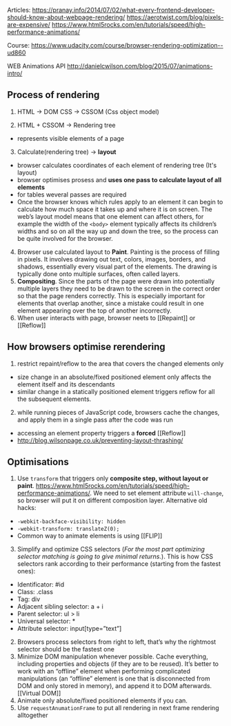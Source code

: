 Articles:
https://pranay.info/2014/07/02/what-every-frontend-developer-should-know-about-webpage-rendering/
https://aerotwist.com/blog/pixels-are-expensive/
https://www.html5rocks.com/en/tutorials/speed/high-performance-animations/

Course:
https://www.udacity.com/course/browser-rendering-optimization--ud860

WEB Animations API
http://danielcwilson.com/blog/2015/07/animations-intro/


## Process of rendering
1) HTML -> DOM
CSS -> CSSOM (Css object model)

2) HTML + CSSOM -> Rendering tree 
 - represents visible elements of a page
 
 3) Calculate(rendering tree) -> **layout**
  - browser calculates coordinates of each element of rendering tree (It's layout)
  - browser optimises prosess and **uses one pass to calculate layout of all elements**
  - for tables weveral passes are required
  - Once the browser knows which rules apply to an element it can begin to calculate how much space it takes up and where it is on screen. The web’s layout model means that one element can affect others, for example the width of the `<body>` element typically affects its children’s widths and so on all the way up and down the tree, so the process can be quite involved for the browser.

4) Browser use calculated layout to **Paint**. Painting is the process of filling in pixels. It involves drawing out text, colors, images, borders, and shadows, essentially every visual part of the elements. The drawing is typically done onto multiple surfaces, often called layers.
6) **Compositing**. Since the parts of the page were drawn into potentially multiple layers they need to be drawn to the screen in the correct order so that the page renders correctly. This is especially important for elements that overlap another, since a mistake could result in one element appearing over the top of another incorrectly.
7) When user interacts with page, browser neets to [[Repaint]] or [[Reflow]]

## How browsers optimise rerendering

 1) restrict repaint/reflow to the area that covers the changed elements only
 -  size change in an absolute/fixed positioned element only affects the element itself and its descendants
 - similar change in a statically positioned element triggers reflow for all the subsequent elements.

2) while running pieces of JavaScript code, browsers cache the changes, and apply them in a single pass after the code was run
- accessing an element property triggers a **forced** [[Reflow]]
- http://blog.wilsonpage.co.uk/preventing-layout-thrashing/


## Optimisations
 
 1) Use `transform` that triggers only **composite step, without layout or paint**. https://www.html5rocks.com/en/tutorials/speed/high-performance-animations/. We need to set element attribute `will-change`, so browser will put it on different composition layer. Alternative old hacks:
  - `-webkit-backface-visibility: hidden` 
  - `-webkit-transform: translateZ(0);`
  - Common way to animate elements is using [[FLIP]]
 3) Simplify and optimize CSS selectors (*For the most part optimizing selector matching is going to give minimal returns.*). This is how CSS selectors rank according to their performance (starting from the fastest ones):  
 - Identificator: #id  
 - Class: .class  
 - Tag: div  
 - Adjacent sibling selector: a + i  
 - Parent selector: ul > li  
 - Universal selector: *  
 - Attribute selector: input[type=”text”]
2) Browsers process selectors from right to left, that’s why the rightmost selector should be the fastest one
3) Minimize DOM manipulation whenever possible. Cache everything, including properties and objects (if they are to be reused). It’s better to work with an “offline” element when performing complicated manipulations (an “offline” element is one that is disconnected from DOM and only stored in memory), and append it to DOM afterwards. [[Virtual DOM]]
4) Animate only absolute/fixed positioned elements if you can.
5) Use `requestAnumationFrame` to put all rendering in next frame rendering alltogether